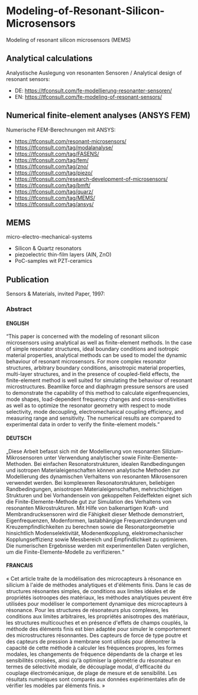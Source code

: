 # Modeling-of-Resonant-Silicon-Microsensors
Modeling of resonant silicon microsensors (MEMS)

## Analytical calculations 
Analystische Auslegung von resonanten Sensoren / Analytical design of resonant sensors:
- DE: https://tfconsult.com/fe-modellierung-resonanter-sensoren/
- EN: https://tfconsult.com/fe-modeling-of-resonant-sensors/

## Numerical finite-element analyses (ANSYS FEM)
Numerische FEM-Berechnungen mit ANSYS:
- https://tfconsult.com/resonant-microsensors/
- https://tfconsult.com/tag/modalanalyse/
- https://tfconsult.com/tag/FASENS/
- https://tfconsult.com/tag/fem/
- https://tfconsult.com/tag/zno/
- https://tfconsult.com/tag/piezo/
- https://tfconsult.com/research-development-of-microsensors/
- https://tfconsult.com/tag/bmft/
- https://tfconsult.com/tag/quarz/
- https://tfconsult.com/tag/MEMS/
- https://tfconsult.com/tag/ansys/

## MEMS 
micro-electro-mechanical-systems
- Silicon & Quartz resonators
- piezoelectric thin-film layers (AlN, ZnO)
- PoC-samples wit PZT-ceramics

## Publication
Sensors & Materials, invited Paper, 1997:

### Abstract

#### ENGLISH
“This paper is concerned with the modeling of resonant silicon microsensors using analytical as well as finite-element methods. In the case of simple resonator structures, ideal boundary conditions and isotropic material properties, analytical methods can be used to model the dynamic behaviour of resonant microsensors. For more complex resonator structures, arbitrary boundary conditions, anisotropic material properties, multi-layer structures, and in the presence of coupled-field effects, the finite-element method is well suited for simulating the behaviour of resonant microstructures. Beamlike force and diaphragm pressure sensors are used to demonstrate the capability of this method to calculate eigenfrequencies, mode shapes, load-dependent frequency changes and cross-sensitivities as well as to optimize the resonator geometry with respect to mode selectivity, mode decoupling, electromechanical coupling efficiency, and measuring range and sensitivity. The numerical results are compared to experimental data in order to verify the finite-element models.“

#### DEUTSCH
„Diese Arbeit befasst sich mit der Modellierung von resonanten Silizium-Mikrosensoren unter Verwendung analytischer sowie Finite-Elemente-Methoden. Bei einfachen Resonatorstrukturen, idealen Randbedingungen und isotropen Materialeigenschaften können analytische Methoden zur Modellierung des dynamischen Verhaltens von resonanten Mikrosensoren verwendet werden. Bei komplexeren Resonatorstrukturen, beliebigen Randbedingungen, anisotropen Materialeigenschaften, mehrschichtigen Strukturen und bei Vorhandensein von gekoppelten Feldeffekten eignet sich die Finite-Elemente-Methode gut zur Simulation des Verhaltens von resonanten Mikrostrukturen. Mit Hilfe von balkenartigen Kraft- und Membrandrucksensoren wird die Fähigkeit dieser Methode demonstriert, Eigenfrequenzen, Modenformen, lastabhängige Frequenzänderungen und Kreuzempfindlichkeiten zu berechnen sowie die Resonatorgeometrie hinsichtlich Modenselektivität, Modenentkopplung, elektromechanischer Kopplungseffizienz sowie Messbereich und Empfindlichkeit zu optimieren. Die numerischen Ergebnisse werden mit experimentellen Daten verglichen, um die Finite-Elemente-Modelle zu verifizieren.“

#### FRANCAIS
« Cet article traite de la modélisation des microcapteurs à résonance en silicium à l'aide de méthodes analytiques et d'éléments finis. Dans le cas de structures résonantes simples, de conditions aux limites idéales et de propriétés isotroopes des matériaux, les méthodes analytiques peuvent être utilisées pour modéliser le comportement dynamique des microcapteurs à résonance. Pour les structures de résonateurs plus complexes, les conditions aux limites arbitraires, les propriétés anisotropes des matériaux, les structures multicouches et en présence d'effets de champs couplés, la méthode des éléments finis est bien adaptée pour simuler le comportement des microstructures résonnantes. Des capteurs de force de type poutre et des capteurs de pression à membrane sont utilisés pour démontrer la capacité de cette méthode à calculer les fréquences propres, les formes modales, les changements de fréquence dépendants de la charge et les sensibilités croisées, ainsi qu'à optimiser la géométrie du résonateur en termes de sélectivité modale, de découplage modal, d'efficacité du couplage électromécanique, de plage de mesure et de sensibilité. Les résultats numériques sont comparés aux données expérimentales afin de vérifier les modèles par éléments finis. »


